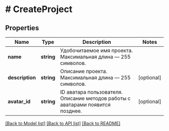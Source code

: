 # # CreateProject

## Properties

Name | Type | Description | Notes
------------ | ------------- | ------------- | -------------
**name** | **string** | Удобочитаемое имя проекта. Максимальная длина — 255 символов. |
**description** | **string** | Описание проекта. Максимальная длина — 255 символов. | [optional]
**avatar_id** | **string** | ID аватара пользователя. Описание методов работы с аватарами появится позднее. | [optional]

[[Back to Model list]](../../README.md#models) [[Back to API list]](../../README.md#endpoints) [[Back to README]](../../README.md)
